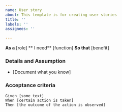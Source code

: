 ```yaml
---
name: User story
about: This template is for creating user stories
title: ''
labels: ''
assignees: ''

---
```


**As a** [role]
** I need** [function]
**So that** [benefit]

### Details and Assumption
* [Document what you know]

### Acceptance criteria

```Gherkin
Given [some text]
When [certain action is taken]
Then [the outcome of the action is observed]
```
